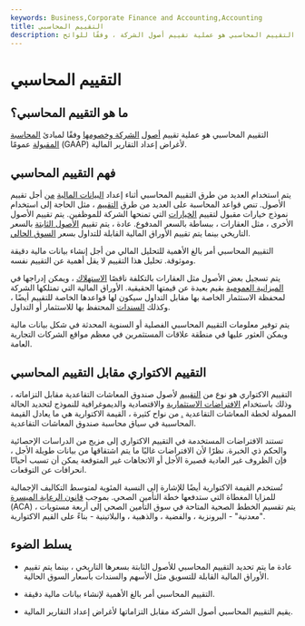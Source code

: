 ```yaml
---
keywords: Business,Corporate Finance and Accounting,Accounting
title: التقييم المحاسبي
description: التقييم المحاسبي هو عملية تقييم أصول الشركة ، وفقًا للوائح GAAP ، لأغراض إعداد التقارير المالية.
---
```


# التقييم المحاسبي
## ما هو التقييم المحاسبي؟

التقييم المحاسبي هو عملية تقييم [أصول](/asset) [الشركة وخصومها](/liability) وفقًا لمبادئ [المحاسبة المقبولة](/gaap) عمومًا (GAAP) لأغراض إعداد التقارير المالية.

## فهم التقييم المحاسبي

يتم استخدام العديد من طرق التقييم المحاسبي أثناء إعداد [البيانات المالية](/financial-statements) [من](/financial-statements) أجل تقييم الأصول. تنص قواعد المحاسبة على العديد من طرق [التقييم](/valuation) ، مثل الحاجة إلى استخدام نموذج خيارات مقبول لتقييم [الخيارات](/option) التي تمنحها الشركة للموظفين. يتم تقييم الأصول الأخرى ، مثل العقارات ، ببساطة بالسعر المدفوع. عادة ، يتم تقييم [الأصول الثابتة](/fixedasset) بالسعر التاريخي بينما يتم تقييم الأوراق المالية القابلة للتداول بسعر [السوق الحالي](/market-price).

التقييم المحاسبي أمر بالغ الأهمية للتحليل المالي من أجل إنشاء بيانات مالية دقيقة وموثوقة. تحليل هذا التقييم لا يقل أهمية عن التقييم نفسه.

يتم تسجيل بعض الأصول مثل العقارات بالتكلفة ناقصًا [الاستهلاك](/depreciation) ، ويمكن إدراجها في [الميزانية العمومية](/balancesheet) بقيم بعيدة عن قيمتها الحقيقية. الأوراق المالية التي تمتلكها الشركة لمحفظة الاستثمار الخاصة بها مقابل التداول سيكون لها قواعدها الخاصة للتقييم أيضًا ، وكذلك [السندات](/bond) المحتفظ بها للاستثمار أو التداول.

يتم توفير معلومات التقييم المحاسبي الفصلية أو السنوية المحدثة في شكل بيانات مالية ويمكن العثور عليها في منطقة علاقات المستثمرين في معظم مواقع الشركات التجارية العامة.

## التقييم الاكتواري مقابل التقييم المحاسبي

التقييم الاكتواري هو نوع من [التقييم](/appraisal) لأصول صندوق المعاشات التقاعدية مقابل التزاماته ، وذلك باستخدام [الافتراضات الاستثمارية](/investment) والاقتصادية والديموغرافية للنموذج لتحديد الحالة الممولة لخطة المعاشات التقاعدية [.](/investment) من نواح كثيرة ، القيمة الاكتوارية هي ما يعادل القيمة المحاسبية في سياق محاسبة صندوق المعاشات التقاعدية.

تستند الافتراضات المستخدمة في التقييم الاكتواري إلى مزيج من الدراسات الإحصائية والحكم ذي الخبرة. نظرًا لأن الافتراضات غالبًا ما يتم اشتقاقها من بيانات طويلة الأجل ، فإن الظروف غير العادية قصيرة الأجل أو الاتجاهات غير المتوقعة يمكن أن تسبب أحيانًا انحرافات عن التوقعات.

تُستخدم القيمة الاكتوارية أيضًا للإشارة إلى النسبة المئوية لمتوسط التكاليف الإجمالية للمزايا المغطاة التي ستدفعها خطة التأمين الصحي. بموجب [قانون الرعاية الميسرة](/affordable-care-act) (ACA) ، يتم تقسيم الخطط الصحية المتاحة في سوق التأمين الصحي إلى أربعة مستويات "معدنية" - البرونزية ، والفضية ، والذهبية ، والبلاتينية - بناءً على القيم الاكتوارية.

## يسلط الضوء

- عادة ما يتم تحديد التقييم المحاسبي للأصول الثابتة بسعرها التاريخي ، بينما يتم تقييم الأوراق المالية القابلة للتسويق مثل الأسهم والسندات بأسعار السوق الحالية.

- التقييم المحاسبي أمر بالغ الأهمية لإنشاء بيانات مالية دقيقة.

- يقيم التقييم المحاسبي أصول الشركة مقابل التزاماتها لأغراض إعداد التقارير المالية.

